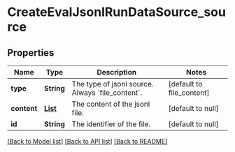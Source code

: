 # CreateEvalJsonlRunDataSource_source
## Properties

| Name | Type | Description | Notes |
|------------ | ------------- | ------------- | -------------|
| **type** | **String** | The type of jsonl source. Always &#x60;file_content&#x60;. | [default to file_content] |
| **content** | [**List**](EvalJsonlFileContentSource_content_inner.md) | The content of the jsonl file. | [default to null] |
| **id** | **String** | The identifier of the file. | [default to null] |

[[Back to Model list]](../README.md#documentation-for-models) [[Back to API list]](../README.md#documentation-for-api-endpoints) [[Back to README]](../README.md)

